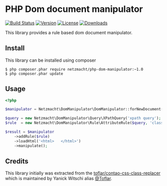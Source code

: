 
PHP Dom document manipulator
============================

[![Build Status](http://img.shields.io/travis/netzmacht/php-dom-document/master.svg?style=flat-square)](https://travis-ci.org/netzmacht/php-dom-document)
[![Version](http://img.shields.io/packagist/v/netzmacht/php-dom-document.svg?style=flat-square)](http://packagist.com/packages/netzmacht/php-dom-document)
[![License](http://img.shields.io/packagist/l/netzmacht/php-dom-document.svg?style=flat-square)](http://packagist.com/packages/netzmacht/php-dom-document)
[![Downloads](http://img.shields.io/packagist/dt/netzmacht/php-dom-document.svg?style=flat-square)](http://packagist.com/packages/netzmacht/php-dom-document)

This library provides a rule based dom document manipulator.

Install
---------------------------

This library can be installed using composer

```
$ php composer.phar require netzmacht/php-dom-manipulator:~1.0
$ php composer.phar update
```

Usage
----------------------------

```php
<?php 

$manipulator = Netzmacht\DomManipulator\DomManipulator::forNewDocument();

$query = new Netzmacht\DomManipulator\Query\XPathQuery('xpath query');
$rule  = new Netzmacht\DomManipulator\Rule\AttributeRule($query, 'class');

$result = $manipulator
    ->addRule($rule)
    ->loadHtml('<html>   </html>')
    ->manipulate();
```

Credits
----------------------------

This library initially was extracted from the [toflar/contao-css-class-replacer](https://github.com/Toflar/contao-css-class-replacer)
which is maintained by Yanick Witschi alias [@Toflar](https://github.com/Toflar).
